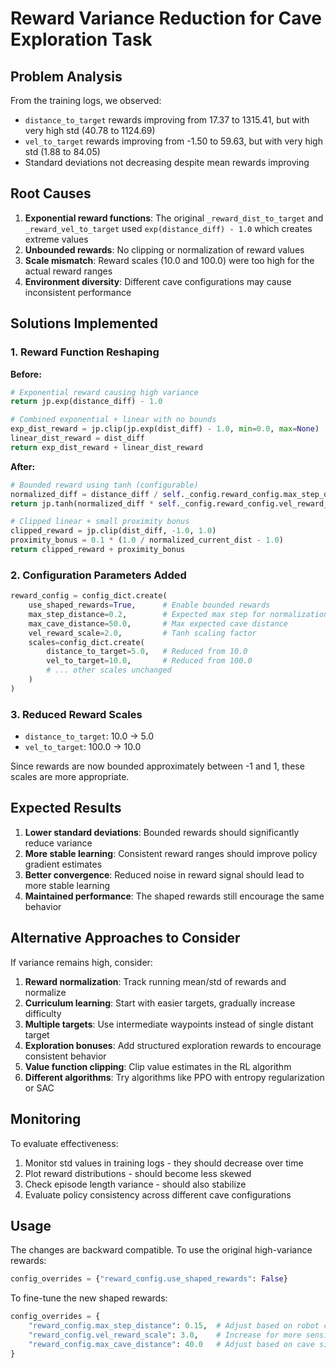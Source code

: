 # Reward Variance Reduction for Cave Exploration Task

## Problem Analysis

From the training logs, we observed:
- `distance_to_target` rewards improving from 17.37 to 1315.41, but with very high std (40.78 to 1124.69)
- `vel_to_target` rewards improving from -1.50 to 59.63, but with very high std (1.88 to 84.05)
- Standard deviations not decreasing despite mean rewards improving

## Root Causes

1. **Exponential reward functions**: The original `_reward_dist_to_target` and `_reward_vel_to_target` used `exp(distance_diff) - 1.0` which creates extreme values
2. **Unbounded rewards**: No clipping or normalization of reward values
3. **Scale mismatch**: Reward scales (10.0 and 100.0) were too high for the actual reward ranges
4. **Environment diversity**: Different cave configurations may cause inconsistent performance

## Solutions Implemented

### 1. Reward Function Reshaping

**Before:**
```python
# Exponential reward causing high variance
return jp.exp(distance_diff) - 1.0

# Combined exponential + linear with no bounds
exp_dist_reward = jp.clip(jp.exp(dist_diff) - 1.0, min=0.0, max=None)
linear_dist_reward = dist_diff
return exp_dist_reward + linear_dist_reward
```

**After:**
```python
# Bounded reward using tanh (configurable)
normalized_diff = distance_diff / self._config.reward_config.max_step_distance
return jp.tanh(normalized_diff * self._config.reward_config.vel_reward_scale)

# Clipped linear + small proximity bonus
clipped_reward = jp.clip(dist_diff, -1.0, 1.0)
proximity_bonus = 0.1 * (1.0 / normalized_current_dist - 1.0)
return clipped_reward + proximity_bonus
```

### 2. Configuration Parameters Added

```python
reward_config = config_dict.create(
    use_shaped_rewards=True,      # Enable bounded rewards
    max_step_distance=0.2,        # Expected max step for normalization
    max_cave_distance=50.0,       # Max expected cave distance
    vel_reward_scale=2.0,         # Tanh scaling factor
    scales=config_dict.create(
        distance_to_target=5.0,   # Reduced from 10.0
        vel_to_target=10.0,       # Reduced from 100.0
        # ... other scales unchanged
    )
)
```

### 3. Reduced Reward Scales

- `distance_to_target`: 10.0 → 5.0
- `vel_to_target`: 100.0 → 10.0

Since rewards are now bounded approximately between -1 and 1, these scales are more appropriate.

## Expected Results

1. **Lower standard deviations**: Bounded rewards should significantly reduce variance
2. **More stable learning**: Consistent reward ranges should improve policy gradient estimates
3. **Better convergence**: Reduced noise in reward signal should lead to more stable learning
4. **Maintained performance**: The shaped rewards still encourage the same behavior

## Alternative Approaches to Consider

If variance remains high, consider:

1. **Reward normalization**: Track running mean/std of rewards and normalize
2. **Curriculum learning**: Start with easier targets, gradually increase difficulty
3. **Multiple targets**: Use intermediate waypoints instead of single distant target
4. **Exploration bonuses**: Add structured exploration rewards to encourage consistent behavior
5. **Value function clipping**: Clip value estimates in the RL algorithm
6. **Different algorithms**: Try algorithms like PPO with entropy regularization or SAC

## Monitoring

To evaluate effectiveness:
1. Monitor std values in training logs - they should decrease over time
2. Plot reward distributions - should become less skewed
3. Check episode length variance - should also stabilize
4. Evaluate policy consistency across different cave configurations

## Usage

The changes are backward compatible. To use the original high-variance rewards:
```python
config_overrides = {"reward_config.use_shaped_rewards": False}
```

To fine-tune the new shaped rewards:
```python
config_overrides = {
    "reward_config.max_step_distance": 0.15,  # Adjust based on robot capabilities
    "reward_config.vel_reward_scale": 3.0,    # Increase for more sensitivity
    "reward_config.max_cave_distance": 40.0   # Adjust based on cave size
}
```
